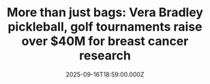 ---
title: "More than just bags: Vera Bradley pickleball, golf tournaments raise over $40M for breast cancer research"
date: 2025-09-16T18:59:00.000Z
category: Human Kindness
externalLink: "https://www.goodgoodgood.co/articles/vera-bradley-foundation-breast-cancer-research"
image: ""
excerpt: "The brand’s co-founders established the nonprofit in 1998.…"
---
